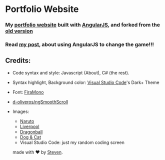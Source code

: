 # Portfolio Website 

### My [portfolio website](https://iamstevendao.github.io/portfolio/) built with [AngularJS](https://angularjs.org/), and forked from the [old version](https://github.com/iamstevendao/portfolio-html)

### Read [my post](https://iamstevendao.github.io/blog/posts/general/2017/09/27/angularize-portfolio.html), about using AngularJS to change the game!!!

## Credits:
- Code syntax and style: Javascript (About), C# (the rest).
- Syntax highlight, Background color: [Visual Studio Code](https://code.visualstudio.com/)'s Dark+ Theme
- Font: [FiraMono](https://github.com/mozilla/Fira)
- [d-oliveros/ngSmoothScroll](https://github.com/d-oliveros/ngSmoothScroll)

- Images:
  - [Naruto](https://images8.alphacoders.com/744/thumb-1920-744721.png)
  - [Liverpool](https://wallpaperscraft.com/image/liverpool_uefa_evrofinal_england_cup_27760_1920x1080.jpg)
  - [Dragonball](https://i.ytimg.com/vi/Qd54ZrSkIw0/maxresdefault.jpg)
  - [Dog & Cat](https://media.giphy.com/media/TaCY4UYKW6PLy/giphy.gif)
  - Visual Studio Code: just my random coding screen

  made with &#x2764; by [Steven](https://github.com/iamstevendao).
